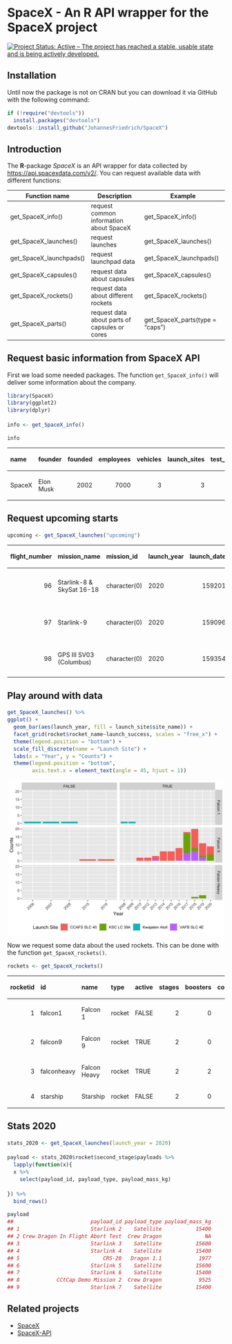 
<!-- README.md is generated from README.Rmd. Please edit that file -->

# SpaceX - An R API wrapper for the SpaceX project

[![Project Status: Active – The project has reached a stable, usable
state and is being actively
developed.](http://www.repostatus.org/badges/latest/active.svg)](http://www.repostatus.org/#active)

## Installation

Until now the package is not on CRAN but you can download it via GitHub
with the following command:

``` r
if (!require("devtools"))
  install.packages("devtools")
devtools::install_github("JohannesFriedrich/SpaceX")
```

## Introduction

The **R**-package *SpaceX* is an API wrapper for data collected by
<https://api.spacexdata.com/v2/>. You can request available data with
different
functions:

| Function name             | Description                                   | Example                           |
| ------------------------- | --------------------------------------------- | --------------------------------- |
| get\_SpaceX\_info()       | request common information about SpaceX       | get\_SpaceX\_info()               |
| get\_SpaceX\_launches()   | request launches                              | get\_SpaceX\_launches()           |
| get\_SpaceX\_launchpads() | request launchpad data                        | get\_SpaceX\_launchpads()         |
| get\_SpaceX\_capsules()   | request data about capsules                   | get\_SpaceX\_capsules()           |
| get\_SpaceX\_rockets()    | request data about different rockets          | get\_SpaceX\_rockets()            |
| get\_SpaceX\_parts()      | request data about parts of capsules or cores | get\_SpaceX\_parts(type = “caps”) |

## Request basic information from SpaceX API <a id="basic_information"></a>

First we load some needed packages. The function `get_SpaceX_info()`
will deliver some information about the company.

``` r
library(SpaceX)
library(ggplot2)
library(dplyr)

info <- get_SpaceX_info()
```

``` r
info
```

<table>

<thead>

<tr>

<th style="text-align:left;">

name

</th>

<th style="text-align:left;">

founder

</th>

<th style="text-align:right;">

founded

</th>

<th style="text-align:right;">

employees

</th>

<th style="text-align:right;">

vehicles

</th>

<th style="text-align:right;">

launch\_sites

</th>

<th style="text-align:right;">

test\_sites

</th>

</tr>

</thead>

<tbody>

<tr>

<td style="text-align:left;">

SpaceX

</td>

<td style="text-align:left;">

Elon Musk

</td>

<td style="text-align:right;">

2002

</td>

<td style="text-align:right;">

7000

</td>

<td style="text-align:right;">

3

</td>

<td style="text-align:right;">

3

</td>

<td style="text-align:right;">

1

</td>

</tr>

</tbody>

</table>

## Request upcoming starts

``` r
upcoming <- get_SpaceX_launches("upcoming")
```

<table>

<thead>

<tr>

<th style="text-align:right;">

flight\_number

</th>

<th style="text-align:left;">

mission\_name

</th>

<th style="text-align:left;">

mission\_id

</th>

<th style="text-align:left;">

launch\_year

</th>

<th style="text-align:right;">

launch\_date\_unix

</th>

<th style="text-align:left;">

launch\_date\_utc

</th>

<th style="text-align:left;">

launch\_date\_local

</th>

<th style="text-align:left;">

is\_tentative

</th>

<th style="text-align:left;">

tentative\_max\_precision

</th>

</tr>

</thead>

<tbody>

<tr>

<td style="text-align:right;">

96

</td>

<td style="text-align:left;">

Starlink-8 & SkySat 16-18

</td>

<td style="text-align:left;">

character(0)

</td>

<td style="text-align:left;">

2020

</td>

<td style="text-align:right;">

1592010000

</td>

<td style="text-align:left;">

2020-06-13T01:00:00.000Z

</td>

<td style="text-align:left;">

2020-06-12T21:00:00-04:00

</td>

<td style="text-align:left;">

FALSE

</td>

<td style="text-align:left;">

hour

</td>

</tr>

<tr>

<td style="text-align:right;">

97

</td>

<td style="text-align:left;">

Starlink-9

</td>

<td style="text-align:left;">

character(0)

</td>

<td style="text-align:left;">

2020

</td>

<td style="text-align:right;">

1590969600

</td>

<td style="text-align:left;">

2020-06-01T00:00:00.000Z

</td>

<td style="text-align:left;">

2020-05-31T20:00:00-04:00

</td>

<td style="text-align:left;">

TRUE

</td>

<td style="text-align:left;">

month

</td>

</tr>

<tr>

<td style="text-align:right;">

98

</td>

<td style="text-align:left;">

GPS III SV03 (Columbus)

</td>

<td style="text-align:left;">

character(0)

</td>

<td style="text-align:left;">

2020

</td>

<td style="text-align:right;">

1593546900

</td>

<td style="text-align:left;">

2020-06-30T19:55:00.000Z

</td>

<td style="text-align:left;">

2020-06-30T15:55:00-04:00

</td>

<td style="text-align:left;">

FALSE

</td>

<td style="text-align:left;">

hour

</td>

</tr>

</tbody>

</table>

## Play around with data

``` r
get_SpaceX_launches() %>% 
ggplot() + 
  geom_bar(aes(launch_year, fill = launch_site$site_name)) +
  facet_grid(rocket$rocket_name~launch_success, scales = "free_x") +
  theme(legend.position = "bottom") + 
  scale_fill_discrete(name = "Launch Site") +
  labs(x = "Year", y = "Counts") +
  theme(legend.position = "bottom",
        axis.text.x = element_text(angle = 45, hjust = 1))
```

<img src="README_figs/README-past_launches-1.png" width="672" style="display: block; margin: auto;" />

Now we request some data about the used rockets. This can be done with
the function `get_SpaceX_rockets()`.

``` r
rockets <- get_SpaceX_rockets()
```

<table>

<thead>

<tr>

<th style="text-align:right;">

rocketid

</th>

<th style="text-align:left;">

id

</th>

<th style="text-align:left;">

name

</th>

<th style="text-align:left;">

type

</th>

<th style="text-align:left;">

active

</th>

<th style="text-align:right;">

stages

</th>

<th style="text-align:right;">

boosters

</th>

<th style="text-align:right;">

cost\_per\_launch

</th>

<th style="text-align:right;">

success\_rate\_pct

</th>

</tr>

</thead>

<tbody>

<tr>

<td style="text-align:right;">

1

</td>

<td style="text-align:left;">

falcon1

</td>

<td style="text-align:left;">

Falcon 1

</td>

<td style="text-align:left;">

rocket

</td>

<td style="text-align:left;">

FALSE

</td>

<td style="text-align:right;">

2

</td>

<td style="text-align:right;">

0

</td>

<td style="text-align:right;">

6.7e+06

</td>

<td style="text-align:right;">

40

</td>

</tr>

<tr>

<td style="text-align:right;">

2

</td>

<td style="text-align:left;">

falcon9

</td>

<td style="text-align:left;">

Falcon 9

</td>

<td style="text-align:left;">

rocket

</td>

<td style="text-align:left;">

TRUE

</td>

<td style="text-align:right;">

2

</td>

<td style="text-align:right;">

0

</td>

<td style="text-align:right;">

5.0e+07

</td>

<td style="text-align:right;">

97

</td>

</tr>

<tr>

<td style="text-align:right;">

3

</td>

<td style="text-align:left;">

falconheavy

</td>

<td style="text-align:left;">

Falcon Heavy

</td>

<td style="text-align:left;">

rocket

</td>

<td style="text-align:left;">

TRUE

</td>

<td style="text-align:right;">

2

</td>

<td style="text-align:right;">

2

</td>

<td style="text-align:right;">

9.0e+07

</td>

<td style="text-align:right;">

100

</td>

</tr>

<tr>

<td style="text-align:right;">

4

</td>

<td style="text-align:left;">

starship

</td>

<td style="text-align:left;">

Starship

</td>

<td style="text-align:left;">

rocket

</td>

<td style="text-align:left;">

FALSE

</td>

<td style="text-align:right;">

2

</td>

<td style="text-align:right;">

0

</td>

<td style="text-align:right;">

7.0e+06

</td>

<td style="text-align:right;">

0

</td>

</tr>

</tbody>

</table>

## Stats 2020

``` r
stats_2020 <- get_SpaceX_launches(launch_year = 2020)

payload <- stats_2020$rocket$second_stage$payloads %>% 
  lapply(function(x){
  x %>%   
    select(payload_id, payload_type, payload_mass_kg)
  
}) %>% 
  bind_rows()
```

``` r
payload
##                         payload_id payload_type payload_mass_kg
## 1                       Starlink 2    Satellite           15400
## 2 Crew Dragon In Flight Abort Test  Crew Dragon              NA
## 3                       Starlink 3    Satellite           15600
## 4                       Starlink 4    Satellite           15400
## 5                           CRS-20   Dragon 1.1            1977
## 6                       Starlink 5    Satellite           15600
## 7                       Starlink 6    Satellite           15400
## 8            CCtCap Demo Mission 2  Crew Dragon            9525
## 9                       Starlink 7    Satellite           15400
```

## Related projects

  - [SpaceX](http://www.spacex.com/)
  - [SpaceX-API](https://github.com/r-spacex/SpaceX-API)
